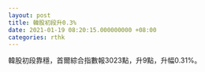 ```yaml
---
layout: post
title: 韓股初段升0.3%
date: 2021-01-19 08:20:15.000000000 +08:00
categories: rthk
---
```


韓股初段靠穩，首爾綜合指數報3023點，升9點，升幅0.31%。
